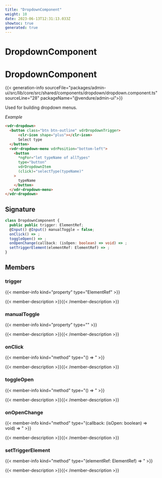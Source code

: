 ```yaml
---
title: "DropdownComponent"
weight: 10
date: 2023-06-13T12:31:13.033Z
showtoc: true
generated: true
---
```

<!-- This file was generated from the Vendure source. Do not modify. Instead, re-run the "docs:build" script -->

# DropdownComponent
<div class="symbol">


# DropdownComponent

{{< generation-info sourceFile="packages/admin-ui/src/lib/core/src/shared/components/dropdown/dropdown.component.ts" sourceLine="28" packageName="@vendure/admin-ui">}}

Used for building dropdown menus.

*Example*

```HTML
<vdr-dropdown>
  <button class="btn btn-outline" vdrDropdownTrigger>
      <clr-icon shape="plus"></clr-icon>
      Select type
  </button>
  <vdr-dropdown-menu vdrPosition="bottom-left">
    <button
      *ngFor="let typeName of allTypes"
      type="button"
      vdrDropdownItem
      (click)="selectType(typeName)"
    >
      typeName
    </button>
  </vdr-dropdown-menu>
</vdr-dropdown>
```

## Signature

```TypeScript
class DropdownComponent {
  public public trigger: ElementRef;
  @Input() @Input() manualToggle = false;
  onClick() => ;
  toggleOpen() => ;
  onOpenChange(callback: (isOpen: boolean) => void) => ;
  setTriggerElement(elementRef: ElementRef) => ;
}
```
## Members

### trigger

{{< member-info kind="property" type="ElementRef"  >}}

{{< member-description >}}{{< /member-description >}}

### manualToggle

{{< member-info kind="property" type=""  >}}

{{< member-description >}}{{< /member-description >}}

### onClick

{{< member-info kind="method" type="() => "  >}}

{{< member-description >}}{{< /member-description >}}

### toggleOpen

{{< member-info kind="method" type="() => "  >}}

{{< member-description >}}{{< /member-description >}}

### onOpenChange

{{< member-info kind="method" type="(callback: (isOpen: boolean) =&#62; void) => "  >}}

{{< member-description >}}{{< /member-description >}}

### setTriggerElement

{{< member-info kind="method" type="(elementRef: ElementRef) => "  >}}

{{< member-description >}}{{< /member-description >}}


</div>
